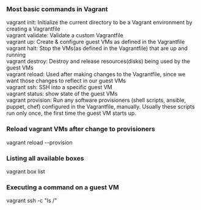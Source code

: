 ### Most basic commands in Vagrant

vagrant init: Initialize the current directory to be a Vagrant environment by creating a Vagrantfile  
vagrant validate: Validate a custom Vagrantfile  
vagrant up: Create & configure guest VMs as defined in the Vagrantfile  
vagrant halt: Stop the VMs(as defined in the Vagrantfile) that are up and running  
vagrant destroy: Destroy and release resources(disks) being used by the guest VMs  
vagrant reload: Used after making changes to the Vagrantfile, since we want those changes to reflect in our guest VMs  
vagrant ssh: SSH into a specific guest VM  
vagrant status: show state of the guest VMs  
vagrant provision: Run any software provisioners (shell scripts, ansible, puppet, chef) configured in the Vagrantfile, manually. Usually these scripts run only once, the first time the guest VM starts up.  

### Reload vagrant VMs after change to provisioners
vagrant reload --provision

### Listing all available boxes
vagrant box list  

### Executing a command on a guest VM
vagrant ssh -c "ls /"

